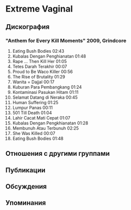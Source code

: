 # Extreme Vaginal



## Дискография

### "Anthem for Every Kill Moments" 2009, Grindcore

1. Eating Bush Bodies 02:43  
2. Kubalas Dengan Penghianatan 01:48  
3. Rape ... Then Kill Her 01:05  
4. Tetes Darah Terakhir 00:07  
5. Proud to Be Waco Killer 00:56  
6. The Rise of Brutality 01:29  
7. Wanita = Dajjal 00:17  
8. Kuburan Para Pembangkang 01:24  
9. Kontaminasi Pasukan Hitam 01:11  
10. Selamat Datang di Neraka 00:45  
11. Human Suffering 01:25  
12. Lumpur Panas 00:11  
13. 501 Till Death 01:04  
14. Lahir Cacat Mati Cepat 01:07  
15. Kubalas Dengan Pengkhianatan 01:28  
16. Membunuh Atau Terbunuh 02:25  
17. She Was Killed 00:07  
18. Eating Bush Bodies 01:48 


## Отношения с другими группами


## Публикации


## Обсуждения


## Упоминания

